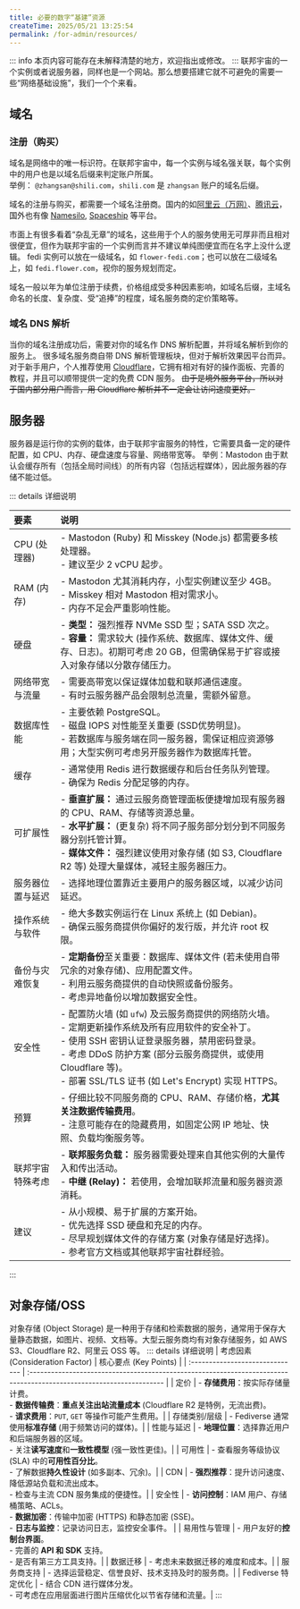 ```yaml
---
title: 必要的数字“基建”资源
createTime: 2025/05/21 13:25:54
permalink: /for-admin/resources/
---
```

::: info
本页内容可能存在未解释清楚的地方，欢迎指出或修改。
:::
联邦宇宙的一个实例或者说服务器，同样也是一个网站。那么想要搭建它就不可避免的需要一些“网络基础设施”，我们一个个来看。

## 域名

### 注册（购买）
域名是网络中的唯一标识符。在联邦宇宙中，每一个实例与域名强关联，每个实例中的用户也是以域名后缀来判定账户所属。  
举例： ``@zhangsan@shili.com``，``shili.com`` 是 ``zhangsan`` 账户的域名后缀。

域名的注册与购买，都需要一个域名注册商。国内的如[阿里云（万网）](https://wanwang.aliyun.com/domain)、[腾讯云](https://dnspod.cloud.tencent.com/)，国外也有像 [Namesilo](https://www.namesilo.com/), [Spaceship](https://www.spaceship.com/domains/) 等平台。

市面上有很多看着“杂乱无章”的域名，这些用于个人的服务使用无可厚非而且相对很便宜，但作为联邦宇宙的一个实例而言并不建议单纯图便宜而在名字上没什么逻辑。
fedi 实例可以放在一级域名，如 ``flower-fedi.com``；也可以放在二级域名上，如 ``fedi.flower.com``，视你的服务规划而定。

域名一般以年为单位注册于续费，价格组成受多种因素影响，如域名后缀，主域名命名的长度、复杂度、受“追捧”的程度，域名服务商的定价策略等。

### 域名 DNS 解析
当你的域名注册成功后，需要对你的域名作 DNS 解析配置，并将域名解析到你的服务上。
很多域名服务商自带 DNS 解析管理板块，但对于解析效果因平台而异。
对于新手用户，个人推荐使用 [Cloudflare](https://www.cloudflare.com/)，它拥有相对有好的操作面板、完善的教程，并且可以顺带提供一定的免费 CDN 服务。
~~由于是境外服务平台，所以对于国内部分用户而言，用 Cloudflare 解析并不一定会让访问速度更好。~~

## 服务器
服务器是运行你的实例的载体，由于联邦宇宙服务的特性，它需要具备一定的硬件配置，如 CPU、内存、硬盘速度与容量、网络带宽等。
举例：Mastodon 由于默认会缓存所有（包括全局时间线）的所有内容（包括远程媒体），因此服务器的存储不能过低。

::: details 详细说明

| 要素 | 说明 |
| :------------------------- | :-------------------------- |
| CPU (处理器)   | - Mastodon (Ruby) 和 Misskey (Node.js) 都需要多核处理器。<br>- 建议至少 2 vCPU 起步。|
| RAM (内存)       | - Mastodon 尤其消耗内存，小型实例建议至少 4GB。<br>- Misskey 相对 Mastodon 相对需求小。<br>- 内存不足会严重影响性能。|
| 硬盘   | - **类型：** 强烈推荐 NVMe SSD 型；SATA SSD 次之。<br>- **容量：** 需求较大 (操作系统、数据库、媒体文件、缓存、日志)。初期可考虑 20 GB，但需确保易于扩容或接入对象存储以分散存储压力。|
| 网络带宽与流量   | - 需要高带宽以保证媒体加载和联邦通信速度。<br>- 有时云服务器产品会限制总流量，需额外留意。|
| 数据库性能 | - 主要依赖 PostgreSQL。<br>- 磁盘 IOPS 对性能至关重要 (SSD优势明显)。<br>- 若数据库与服务端在同一服务器，需保证相应资源够用；大型实例可考虑另开服务器作为数据库托管。|
| 缓存 | - 通常使用 Redis 进行数据缓存和后台任务队列管理。<br>- 确保为 Redis 分配足够的内存。|
| 可扩展性 | - **垂直扩展：** 通过云服务商管理面板便捷增加现有服务器的 CPU、RAM、存储等资源总量。<br>- **水平扩展：** (更复杂) 将不同子服务部分划分到不同服务器分别托管计算。<br>- **媒体文件：** 强烈建议使用对象存储 (如 S3, Cloudflare R2 等) 处理大量媒体，减轻主服务器压力。|
| 服务器位置与延迟 | - 选择地理位置靠近主要用户的服务器区域，以减少访问延迟。|
| 操作系统与软件 | - 绝大多数实例运行在 Linux 系统上 (如 Debian)。<br>- 确保云服务商提供你偏好的发行版，并允许 root 权限。|
| 备份与灾难恢复 | - **定期备份**至关重要：数据库、媒体文件 (若未使用自带冗余的对象存储)、应用配置文件。<br>- 利用云服务商提供的自动快照或备份服务。<br>- 考虑异地备份以增加数据安全性。                                                                        |
| 安全性 | - 配置防火墙 (如 `ufw`) 及云服务商提供的网络防火墙。<br>- 定期更新操作系统及所有应用软件的安全补丁。<br>- 使用 SSH 密钥认证登录服务器，禁用密码登录。<br>- 考虑 DDoS 防护方案 (部分云服务商提供，或使用 Cloudflare 等)。<br>- 部署 SSL/TLS 证书 (如 Let's Encrypt) 实现 HTTPS。 |
| 预算 | - 仔细比较不同服务商的 CPU、RAM、存储价格，**尤其关注数据传输费用**。<br>- 注意可能存在的隐藏费用，如固定公网 IP 地址、快照、负载均衡服务等。|
| 联邦宇宙特殊考虑 | - **联邦服务负载：** 服务器需要处理来自其他实例的大量传入和传出活动。<br>- **中继 (Relay)：** 若使用，会增加联邦流量和服务器资源消耗。|
| 建议 | - 从小规模、易于扩展的方案开始。<br>- 优先选择 SSD 硬盘和充足的内存。<br>- 尽早规划媒体文件的存储方案 (对象存储是好选择)。<br>- 参考官方文档或其他联邦宇宙社群经验。|

:::

## 对象存储/OSS
对象存储 (Object Storage) 是一种用于存储和检索数据的服务，通常用于保存大量静态数据，如图片、视频、文档等。大型云服务商均有对象存储服务，如 AWS S3、Cloudflare R2、阿里云 OSS 等。
::: details 详细说明
| 考虑因素 (Consideration Factor) | 核心要点 (Key Points)                                                                                                |
| :------------------------------ | :------------------------------------------------------------------------------------------------------------------- |
| 定价 | - **存储费用**：按实际存储量计费。<br>- **数据传输费**：**重点关注出站流量成本** (Cloudflare R2 是特例，无流出费)。<br>- **请求费用**：`PUT`, `GET` 等操作可能产生费用。|
| 存储类别/层级 | - Fediverse 通常使用**标准存储** (用于频繁访问的媒体)。|
| 性能与延迟 | - **地理位置**：选择靠近用户和后端服务器的区域。<br>- 关注**读写速度**和**一致性模型** (强一致性更佳)。|
| 可用性 | - 查看服务等级协议 (SLA) 中的**可用性百分比**。<br>- 了解数据**持久性设计** (如多副本、冗余)。|
| CDN | - **强烈推荐**：提升访问速度、降低源站负载和流出成本。<br>- 检查与主流 CDN 服务集成的便捷性。|
| 安全性 | - **访问控制**：IAM 用户、存储桶策略、ACLs。<br>- **数据加密**：传输中加密 (HTTPS) 和静态加密 (SSE)。<br>- **日志与监控**：记录访问日志，监控安全事件。 |
| 易用性与管理 | - 用户友好的**控制台界面**。<br>- 完善的 **API 和 SDK** 支持。<br>- 是否有第三方工具支持。|
| 数据迁移 | - 考虑未来数据迁移的难度和成本。|
| 服务商支持 | - 选择运营稳定、信誉良好、技术支持及时的服务商。|
| Fediverse 特定优化 | - 结合 CDN 进行媒体分发。<br>- 可考虑在应用层面进行图片压缩优化以节省存储和流量。|
:::